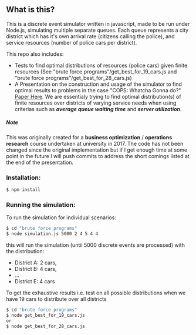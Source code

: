 ## What is this?

This is a discrete event simulator written in javascript, made to be run under Node.js, simulating multiple separate queues. Each queue represents a city district which has it's own arrival rate (citizens calling the police), and service resources (number of police cars per district).

This repo also includes:
* Tests to find optimal distributions of resources (police cars) given finite resources (See "brute force programs"/get_best_for_19_cars.js and "brute force programs"/get_best_for_28_cars.js)
* A Presentation on the construction and usage of the simulator to find optimal results to problems in the case "COPS: Whatcha Gonna do?" [Paper Here](https://dl.acm.org/citation.cfm?id=2875983.2875988). We are essentialy trying to find optimal distribution(s) of finite resources over districts of varying service needs when using criterias such as ***average queue waiting time*** and ***server utilization***.

##### Note
This was originally created for a **business optimization** / **operations research** course undertaken at university in 2017. The code has not been changed since the original implementation but if I get enough time at some point in the future I will push commits to address the short comings listed at the end of the presentation.

### Installation:
```sh
$ npm install
```

### Running the simulation:
To run the simulation for individual scenarios:
```sh
$ cd "brute force programs"
$ node simulation.js 5000 2 4 5 4 4
```

this will run the simulation (until 5000 discrete events are processed) with the distribution:
* District A: 2 cars,
* District B: 4 cars,
* ...
* District E: 4 cars


To get the exhaustive results i.e. test on all possible distributions
when we have 19 cars to distribute over all districts
```sh 
$ cd "brute force programs" 
$ node get_best_for_19_cars.js
or
$ node get_best_for_28_cars.js
```


